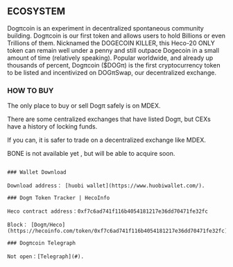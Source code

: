 ## ECOSYSTEM

Dogπcoin is an experiment in decentralized spontaneous community building. Dogπcoin is our first token and allows users to hold Billions or even Trillions of them.  Nicknamed the DOGECOIN KILLER, this Heco-20 ONLY token can remain well under a penny and still outpace Dogecoin in a small amount of time (relatively speaking). Popular worldwide, and already up thousands of percent, Dogπcoin ($DOGπ) is the first cryptocurrency token to be listed and incentivized on DOGπSwap, our decentralized exchange.   

### HO​W TO BUY

The only place to buy or sell Dogπ safely is on MDEX. 

There are some centralized exchanges that have listed Dogπ, but CEXs have a history of locking funds. 

If you can, it is safer to trade on a decentralized exchange like MDEX.

BONE is not available yet , but will be able to acquire soon.

```

### Wallet Download

Download address： [huobi wallet](https://www.huobiwallet.com/).

### Dogπ Token Tracker | HecoInfo

Heco contract address：0xf7c6ad741f116b4054181217e36dd70471fe32fc

Block： [Dogπ/Heco](https://hecoinfo.com/token/0xf7c6ad741f116b4054181217e36dd70471fe32fc).

### Dogπcoin Telegraph

Not open：[Telegraph](#).
